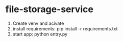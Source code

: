 # file-storage-service

1. Create venv and acivate
2. install requirements: pip install -r requirements.txt
3. start app: python entry.py
